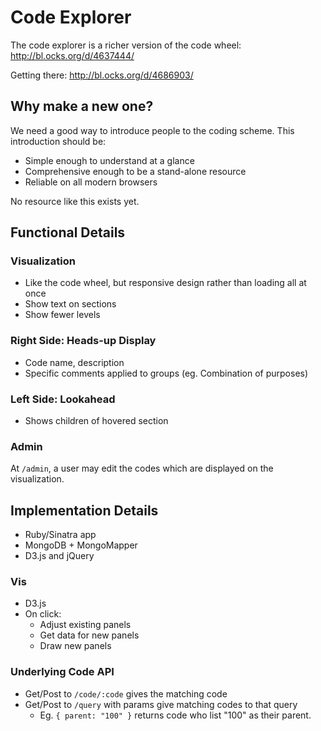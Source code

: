 # Code Explorer

The code explorer is a richer version of the code wheel: http://bl.ocks.org/d/4637444/


Getting there: http://bl.ocks.org/d/4686903/

## Why make a new one?
We need a good way to introduce people to the coding scheme. This introduction should be:
- Simple enough to understand at a glance
- Comprehensive enough to be a stand-alone resource
- Reliable on all modern browsers

No resource like this exists yet. 

## Functional Details

### Visualization
- Like the code wheel, but responsive design rather than loading all at once
- Show text on sections 
- Show fewer levels

### Right Side: Heads-up Display
- Code name, description
- Specific comments applied to groups (eg. Combination of purposes)

### Left Side: Lookahead
- Shows children of hovered section


### Admin
At `/admin`, a user may edit the codes which are displayed on the visualization.


## Implementation Details
- Ruby/Sinatra app
- MongoDB + MongoMapper
- D3.js and jQuery

### Vis
- D3.js
- On click:
  - Adjust existing panels
  - Get data for new panels
  - Draw new panels

### Underlying Code API
- Get/Post to `/code/:code` gives the matching code
- Get/Post to `/query` with params give matching codes to that query
  - Eg. `{ parent: "100" }` returns code who list "100" as their parent.


